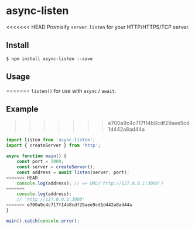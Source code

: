 # async-listen

<<<<<<< HEAD
Promisify `server.listen` for your HTTP/HTTPS/TCP server.

## Install

```
$ npm install async-listen --save
```

## Usage
=======
`listen()` for use with `async` / `await`.

## Example
>>>>>>> e700a9c4c717f14b8cdf29aee9cd1d442a8ad44a

```typescript
import listen from 'async-listen';
import { createServer } from 'http';

async function main() {
	const port = 3000;
	const server = createServer();
	const address = await listen(server, port);
<<<<<<< HEAD
	console.log(address); // => URL('http://127.0.0.1:3000')
=======
	console.log(address);
	// 'http://127.0.0.1:3000'
>>>>>>> e700a9c4c717f14b8cdf29aee9cd1d442a8ad44a
}

main().catch(console.error);
```
